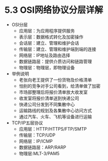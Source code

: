 # 5.3 OSI网络协议分层详解

- OSI分层
	- 应用层：为应用程序提供服务
	- 表示层：数据格式转化及加密操作
	- 会话层：建立、管理和维护会话
	- 传输层：建立、管理和维护端到端的连接
	- 网络层：IP地址及路由选择
	- 数据链路层：提供介质访问和链路管理
	- 物理层：物理层，即物理设备
- 举例说明
	- 老张向老王提供了一份货物及价格清单
	- 怕别的竞争对手公司看到，给清单做了加密
	- 市场部整理后将报价清单放大收发室
	- 收发室将报价清单送到快递公司
	- 快递公司分发到不同集散中心
	- 运输路线的规划及各集散中心访问方式
	- 通过汽车、火车、飞机等设备进行运输
- TCP/IP五层协议
	- 应用层：HTTP/HTTPS/FTP/SMTP
	- 传输层：TCP/UDP
	- 网络层：IP/ICMP
	- 数据链路层：ARP/RARP
	- 物理层:MLT-3/PAM5